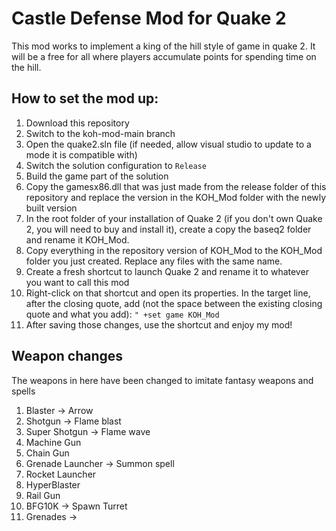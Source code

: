 # Castle Defense Mod for Quake 2

This mod works to implement a king of the hill style of game in quake 2. It will be a free for all
where players accumulate points for spending time on the hill.

## How to set the mod up:
1. Download this repository
2. Switch to the koh-mod-main branch
3. Open the quake2.sln file (if needed, allow visual studio to update to a mode it is compatible with)
4. Switch the solution configuration to `Release`
5. Build the game part of the solution
6. Copy the gamesx86.dll that was just made from the release folder of this repository and replace the
version in the KOH_Mod folder with the newly built version
7. In the root folder of your installation of Quake 2 (if you don't own Quake 2, you will need to 
buy and install it), create a copy the baseq2 folder and rename it KOH_Mod.
8. Copy everything in the repository version of KOH_Mod to the KOH_Mod folder you just created. 
Replace any files with the same name.
9. Create a fresh shortcut to launch Quake 2 and rename it to whatever you want to call this mod
10. Right-click on that shortcut and open its properties. In the target line, after the closing quote, 
add (not the space between the existing closing quote and what you add): `" +set game KOH_Mod`
11. After saving those changes, use the shortcut and enjoy my mod!

## Weapon changes
The weapons in here have been changed to imitate fantasy weapons and spells
1. Blaster -> Arrow
2. Shotgun -> Flame blast
3. Super Shotgun -> Flame wave
4. Machine Gun
5. Chain Gun
6. Grenade Launcher -> Summon spell
7. Rocket Launcher
8. HyperBlaster
9. Rail Gun
10. BFG10K -> Spawn Turret
11. Grenades -> 
